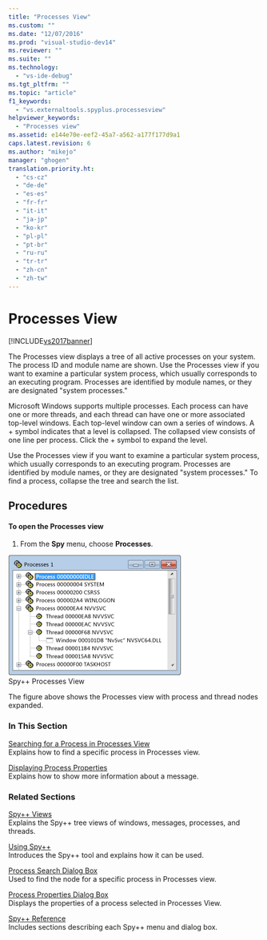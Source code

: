 ```yaml
---
title: "Processes View"
ms.custom: ""
ms.date: "12/07/2016"
ms.prod: "visual-studio-dev14"
ms.reviewer: ""
ms.suite: ""
ms.technology: 
  - "vs-ide-debug"
ms.tgt_pltfrm: ""
ms.topic: "article"
f1_keywords: 
  - "vs.externaltools.spyplus.processesview"
helpviewer_keywords: 
  - "Processes view"
ms.assetid: e144e70e-eef2-45a7-a562-a177f177d9a1
caps.latest.revision: 6
ms.author: "mikejo"
manager: "ghogen"
translation.priority.ht: 
  - "cs-cz"
  - "de-de"
  - "es-es"
  - "fr-fr"
  - "it-it"
  - "ja-jp"
  - "ko-kr"
  - "pl-pl"
  - "pt-br"
  - "ru-ru"
  - "tr-tr"
  - "zh-cn"
  - "zh-tw"
---
```

# Processes View
[!INCLUDE[vs2017banner](../code-quality/includes/vs2017banner.md)]

The Processes view displays a tree of all active processes on your system. The process ID and module name are shown. Use the Processes view if you want to examine a particular system process, which usually corresponds to an executing program. Processes are identified by module names, or they are designated "system processes."  
  
 Microsoft Windows supports multiple processes. Each process can have one or more threads, and each thread can have one or more associated top-level windows. Each top-level window can own a series of windows. A + symbol indicates that a level is collapsed. The collapsed view consists of one line per process. Click the + symbol to expand the level.  
  
 Use the Processes view if you want to examine a particular system process, which usually corresponds to an executing program. Processes are identified by module names, or they are designated "system processes." To find a process, collapse the tree and search the list.  
  
## Procedures  
  
#### To open the Processes view  
  
1.  From the **Spy** menu, choose **Processes**.  
  
 ![Spy&#43;&#43; Processes View](../debugger/media/spy--_processes.png "Spy++_Processes")  
Spy++ Processes View  
  
 The figure above shows the Processes view with process and thread nodes expanded.  
  
### In This Section  
 [Searching for a Process in Processes View](../debugger/how-to--search-for-a-process-in-processes-view.md)  
 Explains how to find a specific process in Processes view.  
  
 [Displaying Process Properties](../debugger/how-to--display-process-properties.md)  
 Explains how to show more information about a message.  
  
### Related Sections  
 [Spy++ Views](../debugger/spy---views.md)  
 Explains the Spy++ tree views of windows, messages, processes, and threads.  
  
 [Using Spy++](../debugger/using-spy--.md)  
 Introduces the Spy++ tool and explains how it can be used.  
  
 [Process Search Dialog Box](../debugger/process-search-dialog-box.md)  
 Used to find the node for a specific process in Processes view.  
  
 [Process Properties Dialog Box](../debugger/process-properties-dialog-box.md)  
 Displays the properties of a process selected in Processes View.  
  
 [Spy++ Reference](../debugger/spy---reference.md)  
 Includes sections describing each Spy++ menu and dialog box.